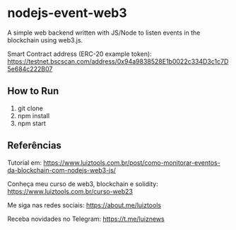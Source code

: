 # nodejs-event-web3

A simple web backend written with JS/Node to listen events in the blockchain using web3.js.

Smart Contract address (ERC-20 example token): https://testnet.bscscan.com/address/0x94a9838528E1b0022c334D3c1c7D5e684c222B07

## How to Run
1. git clone
2. npm install
3. npm start

## Referências

Tutorial em: https://www.luiztools.com.br/post/como-monitorar-eventos-da-blockchain-com-nodejs-web3-js/

Conheça meu curso de web3, blockchain e solidity: https://www.luiztools.com.br/curso-web23

Me siga nas redes sociais: https://about.me/luiztools

Receba novidades no Telegram: https://t.me/luiznews